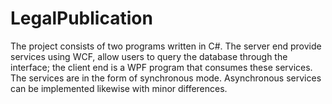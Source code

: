 LegalPublication
================
The project consists of two programs written in C#. 
The server end provide services using WCF, allow users to query the database through the interface; the client end is a WPF program that consumes these services.
The services are in the form of synchronous mode.
Asynchronous services can be implemented likewise with minor differences.
